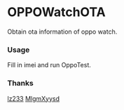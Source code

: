 # OPPOWatchOTA

Obtain ota information of oppo watch.

### Usage

Fill in imei and run OppoTest.

### Thanks

[lz233](https://github.com/lz233) [MlgmXyysd](https://github.com/MlgmXyysd)

